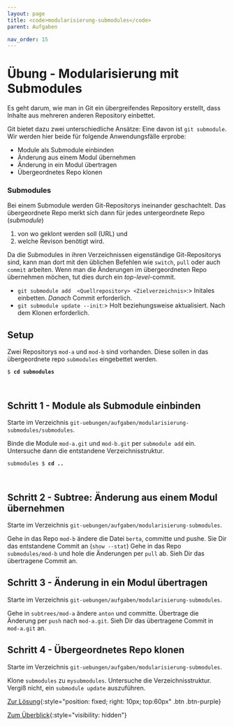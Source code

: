 ```yaml
---
layout: page
title: <code>modularisierung-submodules</code>
parent: Aufgaben

nav_order: 15
---
```

# Übung - Modularisierung mit Submodules


Es geht darum, wie man in Git ein übergreifendes
Repository erstellt, dass Inhalte aus mehreren
anderen Repository einbettet.

Git bietet dazu zwei unterschiedliche Ansätze:
Eine davon ist `git submodule`.
Wir werden hier beide für folgende Anwendungsfälle erprobe:

* Module als Submodule einbinden
* Änderung aus einem Modul übernehmen
* Änderung in ein Modul übertragen
* Übergeordnetes Repo klonen

### Submodules

Bei einem Submodule werden Git-Repositorys ineinander geschachtelt.
Das übergeordnete Repo merkt sich dann für jedes untergeordnete Repo (*submodule*)


 1. von wo geklont werden soll (URL) und
 2. welche Revison benötigt wird.

Da die Submodules in ihren Verzeichnissen eigenständige Git-Repositorys sind,
kann man dort mit den üblichen Befehlen wie `switch`, `pull` oder auch `commit` arbeiten.
Wenn man die Änderungen im übergeordneten Repo übernehmen möchen,
tut dies durch ein *top-level*-commit.

 * `git submodule add  <Quellrepository> <Zielverzeichnis>`:> Initales einbetten. *Danach* Commit erforderlich.
 * `git submodule update --init`:> Holt beziehungsweise aktualisiert. Nach dem Klonen erforderlich. 



## Setup

Zwei Repositorys `mod-a` und `mod-b` sind vorhanden.
Diese sollen in das übergeordnete repo `submodules` eingebettet werden.

  


<pre><code>$ <b>cd submodules</b><br><br><br></code></pre>


<!--UEB-Modularisierung mit Submodules--><h2>Schritt 1 - Module als Submodule einbinden</h2>

Starte im Verzeichnis `git-uebungen/aufgaben/modularisierung-submodules/submodules`.

Binde die Module `mod-a.git` und `mod-b.git`
per `submodule add` ein.
Untersuche dann die entstandene Verzeichnisstruktur.


<pre><code>submodules $ <b>cd ..</b><br><br><br></code></pre>


<!--UEB-Modularisierung mit Submodules--><h2>Schritt 2 - Subtree: Änderung aus einem Modul übernehmen</h2>

Starte im Verzeichnis `git-uebungen/aufgaben/modularisierung-submodules`.

Gehe in das Repo `mod-b` ändere die Datei `berta`, committe und pushe.
Sie Dir das entstandene Commit an (`show --stat`)
Gehe in das Repo `submodules/mod-b` und hole die Änderungen per `pull` ab.
Sieh Dir das übertragene Commit an.

<!--UEB-Modularisierung mit Submodules--><h2>Schritt 3 - Änderung in ein Modul übertragen</h2>

Starte im Verzeichnis `git-uebungen/aufgaben/modularisierung-submodules`.

Gehe in `subtrees/mod-a` ändere `anton` und committe.
Übertrage die Änderung per `push` nach `mod-a.git`.
Sieh Dir das übertragene Commit in `mod-a.git` an.

<!--UEB-Modularisierung mit Submodules--><h2>Schritt 4 - Übergeordnetes Repo klonen</h2>

Starte im Verzeichnis `git-uebungen/aufgaben/modularisierung-submodules`.

Klone `submodules` zu `mysubmodules`.
Untersuche die Verzeichnisstruktur.
Vergiß nicht, ein `submodule update` auszuführen.

[Zur Lösung](loesung-modularisierung-submodules.html){:style="position: fixed; right: 10px; top:60px" .btn .btn-purple}

[Zum Überblick](../../ueberblick.html){:style="visibility: hidden"}

